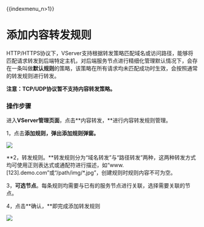 {{indexmenu_n>1}}

# 添加内容转发规则

HTTP/HTTPS协议下，VServer支持根据转发策略匹配域名或访问路径，能够将匹配请求转发到后端特定主机，对后端服务节点进行精细化管理默认情况下，会存在一条叫做**默认规则**的策略，该策略在所有请求均未匹配成功时生效，会按照通常的转发规则进行转发。

**注意：TCP/UDP协议暂不支持内容转发策略。**

### 操作步骤

进入**VServer管理页面**，点击**内容转发，**进行内容转发规则管理。

1，点击**添加规则，弹出添加规则弹窗。**

![](../../../.gitbook/assets/image%20%2835%29.png)

**2，转发规则。**转发规则分为“域名转发”与“路径转发”两种，这两种转发方式均可使用正则表达式或通配符进行描述，如“www.\[123\].demo.com”或“/path/img/\*.jpg”，创建规则时规则内容不可为空。

3，**可选节点**。每条规则均需要与已有的服务节点进行关联，选择需要关联的节点。

4，点击**确认，**即完成添加转发规则

![](../../../.gitbook/assets/image%20%2845%29.png)



